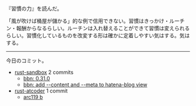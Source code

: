 『習慣の力』を読んだ。

「風が吹けば桶屋が儲かる」的な例で信用できない。習慣はきっかけ・ルーチン・報酬からなるらしい。ルーチンは入れ替えることができて習慣は変えられるらしい。習慣化しているものを改変する形は確かに定着しやすい気はする。気はする。

---

今日のコミット。

- [rust-sandbox](https://github.com/bouzuya/rust-sandbox) 2 commits
  - [bbn: 0.31.0](https://github.com/bouzuya/rust-sandbox/commit/fcc257b783c23bc90f1d2e4f3b36d22a74737451)
  - [bbn: add --content and --meta to hatena-blog view](https://github.com/bouzuya/rust-sandbox/commit/d01952f8b1a8ca38a04599ec4dfe10b6d05628be)
- [rust-atcoder](https://github.com/bouzuya/rust-atcoder) 1 commit
  - [arc119 b](https://github.com/bouzuya/rust-atcoder/commit/00c974d08efea5cebbe6da6d953dcf712d35d564)
